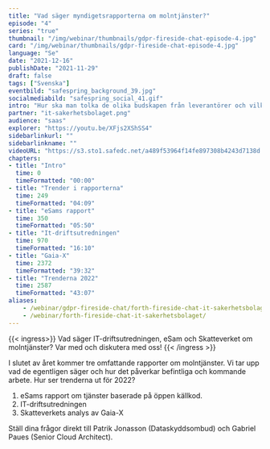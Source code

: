 ```yaml
---
title: "Vad säger myndigets­rapporterna om molntjänster?"
episode: "4"
series: "true"
thumbnail: "/img/webinar/thumbnails/gdpr-fireside-chat-episode-4.jpg"
card: "/img/webinar/thumbnails/gdpr-fireside-chat-episode-4.jpg"
language: "Se"
date: "2021-12-16"
publishDate: "2021-11-29"
draft: false
tags: ["Svenska"]
eventbild: "safespring_background_39.jpg"
socialmediabild: "safespring_social_41.gif"
intro: "Hur ska man tolka de olika budskapen från leverantörer och vilka praktiska metoder kan bolag redan nu börja jobba med utan att behöva byta molntjänst helt och hållet?"
partner: "it-sakerhetsbolaget.png"
audience: "saas"
explorer: "https://youtu.be/XFjs2XShSS4"
sidebarlinkurl: ""
sidebarlinkname: ""
videoURL: "https://s3.sto1.safedc.net/a489f53964f14fe897308b4243d7138d:processedvideos/gdpr-fireside-chat-episode-4/master.m3u8"
chapters:
- title: "Intro"
  time: 0
  timeFormatted: "00:00"
- title: "Trender i rapporterna"
  time: 249
  timeFormatted: "04:09"
- title: "eSams rapport"
  time: 350
  timeFormatted: "05:50"
- title: "It-driftsutredningen"
  time: 970
  timeFormatted: "16:10"
- title: "Gaia-X"
  time: 2372
  timeFormatted: "39:32"
- title: "Trenderna 2022"
  time: 2587
  timeFormatted: "43:07"
aliases:
    - /webinar/gdpr-fireside-chat/forth-fireside-chat-it-sakerhetsbolaget/
    - /webinar/forth-fireside-chat-it-sakerhetsbolaget/
---
```



{{< ingress>}}
Vad säger IT-driftsutredningen, eSam och Skatteverket om molntjänster? Var med och diskutera med oss!
{{< /ingress >}}

I slutet av året kommer tre omfattande rapporter om molntjänster. Vi tar upp vad de egentligen säger och hur det påverkar befintliga och kommande arbete. Hur ser trenderna ut för 2022?

1. eSams rapport om tjänster baserade på öppen källkod.
2. IT-driftsutredningen
3. Skatteverkets analys av Gaia-X

Ställ dina frågor direkt till Patrik Jonasson (Dataskyddsombud) och Gabriel Paues (Senior Cloud Architect).

